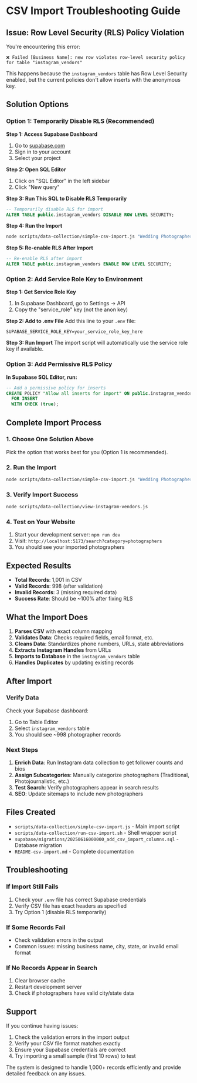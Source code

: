 # CSV Import Troubleshooting Guide

## Issue: Row Level Security (RLS) Policy Violation

You're encountering this error:
```
❌ Failed [Business Name]: new row violates row-level security policy for table "instagram_vendors"
```

This happens because the `instagram_vendors` table has Row Level Security enabled, but the current policies don't allow inserts with the anonymous key.

## Solution Options

### Option 1: Temporarily Disable RLS (Recommended)

**Step 1: Access Supabase Dashboard**
1. Go to [supabase.com](https://supabase.com)
2. Sign in to your account
3. Select your project

**Step 2: Open SQL Editor**
1. Click on "SQL Editor" in the left sidebar
2. Click "New query"

**Step 3: Run This SQL to Disable RLS Temporarily**
```sql
-- Temporarily disable RLS for import
ALTER TABLE public.instagram_vendors DISABLE ROW LEVEL SECURITY;
```

**Step 4: Run the Import**
```bash
node scripts/data-collection/simple-csv-import.js "Wedding Photographer.csv"
```

**Step 5: Re-enable RLS After Import**
```sql
-- Re-enable RLS after import
ALTER TABLE public.instagram_vendors ENABLE ROW LEVEL SECURITY;
```

### Option 2: Add Service Role Key to Environment

**Step 1: Get Service Role Key**
1. In Supabase Dashboard, go to Settings → API
2. Copy the "service_role" key (not the anon key)

**Step 2: Add to .env File**
Add this line to your `.env` file:
```
SUPABASE_SERVICE_ROLE_KEY=your_service_role_key_here
```

**Step 3: Run Import**
The import script will automatically use the service role key if available.

### Option 3: Add Permissive RLS Policy

**In Supabase SQL Editor, run:**
```sql
-- Add a permissive policy for inserts
CREATE POLICY "Allow all inserts for import" ON public.instagram_vendors
  FOR INSERT
  WITH CHECK (true);
```

## Complete Import Process

### 1. Choose One Solution Above
Pick the option that works best for you (Option 1 is recommended).

### 2. Run the Import
```bash
node scripts/data-collection/simple-csv-import.js "Wedding Photographer.csv"
```

### 3. Verify Import Success
```bash
node scripts/data-collection/view-instagram-vendors.js
```

### 4. Test on Your Website
1. Start your development server: `npm run dev`
2. Visit: `http://localhost:5173/search?category=photographers`
3. You should see your imported photographers

## Expected Results

- **Total Records**: 1,001 in CSV
- **Valid Records**: 998 (after validation)
- **Invalid Records**: 3 (missing required data)
- **Success Rate**: Should be ~100% after fixing RLS

## What the Import Does

1. **Parses CSV** with exact column mapping
2. **Validates Data**: Checks required fields, email format, etc.
3. **Cleans Data**: Standardizes phone numbers, URLs, state abbreviations
4. **Extracts Instagram Handles** from URLs
5. **Imports to Database** in the `instagram_vendors` table
6. **Handles Duplicates** by updating existing records

## After Import

### Verify Data
Check your Supabase dashboard:
1. Go to Table Editor
2. Select `instagram_vendors` table
3. You should see ~998 photographer records

### Next Steps
1. **Enrich Data**: Run Instagram data collection to get follower counts and bios
2. **Assign Subcategories**: Manually categorize photographers (Traditional, Photojournalistic, etc.)
3. **Test Search**: Verify photographers appear in search results
4. **SEO**: Update sitemaps to include new photographers

## Files Created

- `scripts/data-collection/simple-csv-import.js` - Main import script
- `scripts/data-collection/run-csv-import.sh` - Shell wrapper script
- `supabase/migrations/20250616000000_add_csv_import_columns.sql` - Database migration
- `README-csv-import.md` - Complete documentation

## Troubleshooting

### If Import Still Fails
1. Check your `.env` file has correct Supabase credentials
2. Verify CSV file has exact headers as specified
3. Try Option 1 (disable RLS temporarily)

### If Some Records Fail
- Check validation errors in the output
- Common issues: missing business name, city, state, or invalid email format

### If No Records Appear in Search
1. Clear browser cache
2. Restart development server
3. Check if photographers have valid city/state data

## Support

If you continue having issues:
1. Check the validation errors in the import output
2. Verify your CSV file format matches exactly
3. Ensure your Supabase credentials are correct
4. Try importing a small sample (first 10 rows) to test

The system is designed to handle 1,000+ records efficiently and provide detailed feedback on any issues.
